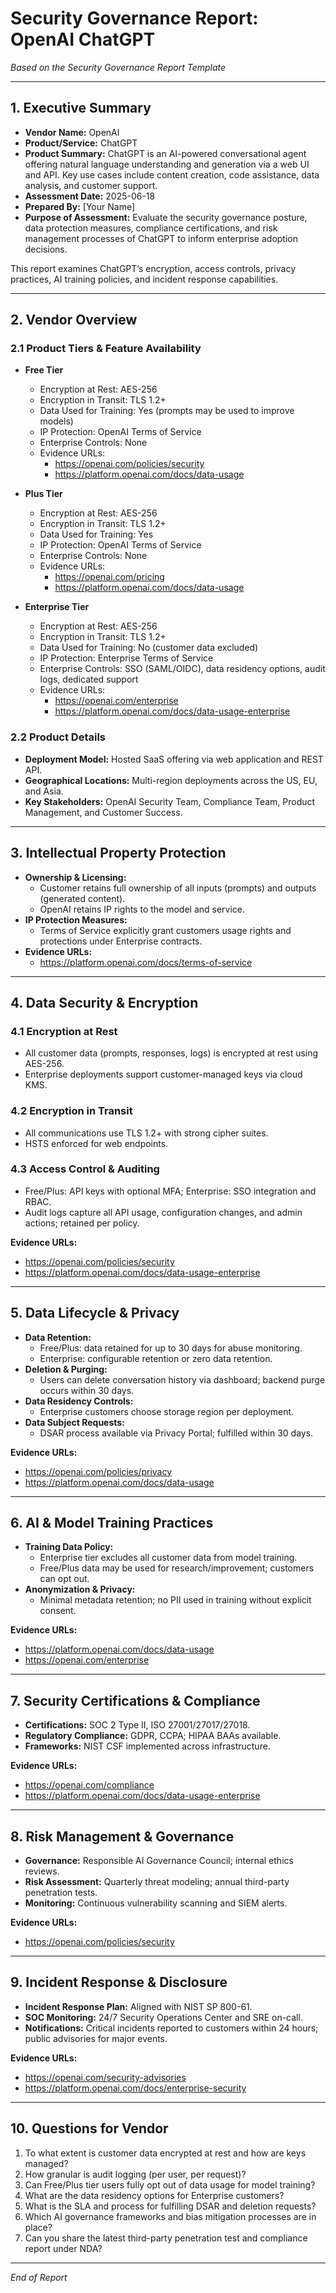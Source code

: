 # Security Governance Report: OpenAI ChatGPT

*Based on the Security Governance Report Template*

---

## 1. Executive Summary

- **Vendor Name:** OpenAI
- **Product/Service:** ChatGPT
- **Product Summary:** ChatGPT is an AI-powered conversational agent offering natural language understanding and generation via a web UI and API. Key use cases include content creation, code assistance, data analysis, and customer support.
- **Assessment Date:** 2025-06-18
- **Prepared By:** [Your Name]
- **Purpose of Assessment:** Evaluate the security governance posture, data protection measures, compliance certifications, and risk management processes of ChatGPT to inform enterprise adoption decisions.

This report examines ChatGPT’s encryption, access controls, privacy practices, AI training policies, and incident response capabilities.

---

## 2. Vendor Overview

### 2.1 Product Tiers & Feature Availability

- **Free Tier**  
  - Encryption at Rest: AES-256  
  - Encryption in Transit: TLS 1.2+  
  - Data Used for Training: Yes (prompts may be used to improve models)  
  - IP Protection: OpenAI Terms of Service  
  - Enterprise Controls: None  
  - Evidence URLs:  
    - https://openai.com/policies/security  
    - https://platform.openai.com/docs/data-usage

- **Plus Tier**  
  - Encryption at Rest: AES-256  
  - Encryption in Transit: TLS 1.2+  
  - Data Used for Training: Yes  
  - IP Protection: OpenAI Terms of Service  
  - Enterprise Controls: None  
  - Evidence URLs:  
    - https://openai.com/pricing  
    - https://platform.openai.com/docs/data-usage

- **Enterprise Tier**  
  - Encryption at Rest: AES-256  
  - Encryption in Transit: TLS 1.2+  
  - Data Used for Training: No (customer data excluded)  
  - IP Protection: Enterprise Terms of Service  
  - Enterprise Controls: SSO (SAML/OIDC), data residency options, audit logs, dedicated support  
  - Evidence URLs:  
    - https://openai.com/enterprise  
    - https://platform.openai.com/docs/data-usage-enterprise

### 2.2 Product Details

- **Deployment Model:** Hosted SaaS offering via web application and REST API.  
- **Geographical Locations:** Multi-region deployments across the US, EU, and Asia.  
- **Key Stakeholders:** OpenAI Security Team, Compliance Team, Product Management, and Customer Success.

---

## 3. Intellectual Property Protection

- **Ownership & Licensing:**  
  - Customer retains full ownership of all inputs (prompts) and outputs (generated content).  
  - OpenAI retains IP rights to the model and service.  
- **IP Protection Measures:**  
  - Terms of Service explicitly grant customers usage rights and protections under Enterprise contracts.  
- **Evidence URLs:**  
  - https://platform.openai.com/docs/terms-of-service

---

## 4. Data Security & Encryption

### 4.1 Encryption at Rest

- All customer data (prompts, responses, logs) is encrypted at rest using AES-256.  
- Enterprise deployments support customer-managed keys via cloud KMS.

### 4.2 Encryption in Transit

- All communications use TLS 1.2+ with strong cipher suites.  
- HSTS enforced for web endpoints.

### 4.3 Access Control & Auditing

- Free/Plus: API keys with optional MFA; Enterprise: SSO integration and RBAC.  
- Audit logs capture all API usage, configuration changes, and admin actions; retained per policy.

**Evidence URLs:**  
- https://openai.com/policies/security  
- https://platform.openai.com/docs/data-usage-enterprise

---

## 5. Data Lifecycle & Privacy

- **Data Retention:**  
  - Free/Plus: data retained for up to 30 days for abuse monitoring.  
  - Enterprise: configurable retention or zero data retention.  
- **Deletion & Purging:**  
  - Users can delete conversation history via dashboard; backend purge occurs within 30 days.  
- **Data Residency Controls:**  
  - Enterprise customers choose storage region per deployment.  
- **Data Subject Requests:**  
  - DSAR process available via Privacy Portal; fulfilled within 30 days.

**Evidence URLs:**  
- https://openai.com/policies/privacy  
- https://platform.openai.com/docs/data-usage

---

## 6. AI & Model Training Practices

- **Training Data Policy:**  
  - Enterprise tier excludes all customer data from model training.  
  - Free/Plus data may be used for research/improvement; customers can opt out.  
- **Anonymization & Privacy:**  
  - Minimal metadata retention; no PII used in training without explicit consent.

**Evidence URLs:**  
- https://platform.openai.com/docs/data-usage  
- https://openai.com/enterprise

---

## 7. Security Certifications & Compliance

- **Certifications:** SOC 2 Type II, ISO 27001/27017/27018.  
- **Regulatory Compliance:** GDPR, CCPA; HIPAA BAAs available.  
- **Frameworks:** NIST CSF implemented across infrastructure.

**Evidence URLs:**  
- https://openai.com/compliance  
- https://platform.openai.com/docs/data-usage-enterprise

---

## 8. Risk Management & Governance

- **Governance:** Responsible AI Governance Council; internal ethics reviews.  
- **Risk Assessment:** Quarterly threat modeling; annual third-party penetration tests.  
- **Monitoring:** Continuous vulnerability scanning and SIEM alerts.

**Evidence URLs:**  
- https://openai.com/policies/security

---

## 9. Incident Response & Disclosure

- **Incident Response Plan:** Aligned with NIST SP 800-61.  
- **SOC Monitoring:** 24/7 Security Operations Center and SRE on-call.  
- **Notifications:** Critical incidents reported to customers within 24 hours; public advisories for major events.

**Evidence URLs:**  
- https://openai.com/security-advisories  
- https://platform.openai.com/docs/enterprise-security

---

## 10. Questions for Vendor

1. To what extent is customer data encrypted at rest and how are keys managed?  
2. How granular is audit logging (per user, per request)?  
3. Can Free/Plus tier users fully opt out of data usage for model training?  
4. What are the data residency options for Enterprise customers?  
5. What is the SLA and process for fulfilling DSAR and deletion requests?  
6. Which AI governance frameworks and bias mitigation processes are in place?  
7. Can you share the latest third-party penetration test and compliance report under NDA?

---

*End of Report*